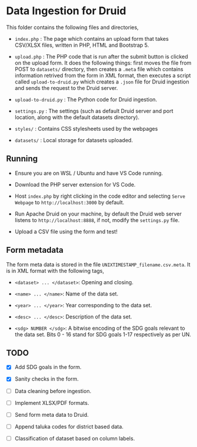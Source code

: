 # Data Ingestion for Druid

This folder contains the following files and directories, 

* `index.php` : The page which contains an upload form that takes CSV/XLSX files, written in PHP, HTML and Bootstrap 5.

* `upload.php` : The PHP code that is run after the submit button is clicked on the upload form. It does the following things: first moves the file from POST to `datasets/` directory, then creates a `.meta` file which contains information retrived from the form in XML format, then executes a script called `upload-to-druid.py` which creates a `.json` file for Druid ingestion and sends the request to the Druid server.

* `upload-to-druid.py` : The Python code for Druid ingestion.

* `settings.py` : The settings (such as default Druid server and port location, along with the default datasets directory). 

* `styles/` : Contains CSS stylesheets used by the webpages

* `datasets/` : Local storage for datasets uploaded.

## Running

* Ensure you are on WSL / Ubuntu and have VS Code running.

* Download the PHP server extension for VS Code.

* Host `index.php` by right clicking in the code editor and selecting `Serve Webpage` to `http://localhost:3000` by default.

* Run Apache Druid on your machine, by default the Druid web server listens to `http://localhost:8888`, if not, modify the `settings.py` file.

* Upload a CSV file using the form and test!

## Form metadata

The form meta data is stored in the file `UNIXTIMESTAMP_filename.csv.meta`. It is in XML format with the following tags,

- `<dataset> ... </dataset>`: Opening and closing.

- `<name> ... </name>`: Name of the data set.

- `<year> ... </year>`: Year corresponding to the data set.

- `<desc> ... </desc>`: Description of the data set.

- `<sdg> NUMBER </sdg>`: A bitwise encoding of the SDG goals relevant to the data set. Bits 0 - 16 stand for SDG goals 1-17 respectively as per UN. 

## TODO

- [X] Add SDG goals in the form. 

- [X] Sanity checks in the form.

- [ ] Data cleaning before ingestion.

- [ ] Implement XLSX/PDF formats.

- [ ] Send form meta data to Druid.

- [ ] Append taluka codes for district based data.

- [ ] Classification of dataset based on column labels.